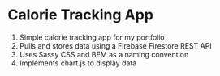 # Calorie Tracking App

1. Simple calorie tracking app for my portfolio
2. Pulls and stores data using a Firebase Firestore REST API
3. Uses Sassy CSS and BEM as a naming convention
4. Implements chart.js to display data